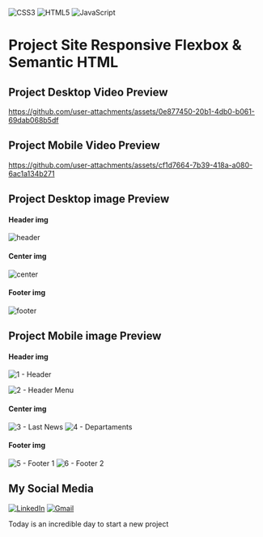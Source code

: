 ![CSS3](https://img.shields.io/badge/css3-%231572B6.svg?style=for-the-badge&logo=css3&logoColor=white)
![HTML5](https://img.shields.io/badge/html5-%23E34F26.svg?style=for-the-badge&logo=html5&logoColor=white)
![JavaScript](https://img.shields.io/badge/javascript-%23323330.svg?style=for-the-badge&logo=javascript&logoColor=%23F7DF1E)

# Project Site Responsive Flexbox & Semantic HTML


## Project Desktop Video Preview

https://github.com/user-attachments/assets/0e877450-20b1-4db0-b061-69dab068b5df

## Project Mobile Video Preview

https://github.com/user-attachments/assets/cf1d7664-7b39-418a-a080-6ac1a134b271


## Project Desktop image Preview
#### Header img
![header](https://github.com/user-attachments/assets/6e841c18-07d7-4528-b3bb-146b63924095)

#### Center img

![center](https://github.com/user-attachments/assets/34c5fb1c-7592-40d9-ac1d-2048d2eb2466)

#### Footer img

![footer](https://github.com/user-attachments/assets/1a38c35a-ed42-46da-98d8-279bb1d9ceb7)

## Project Mobile image Preview

#### Header img
![1 - Header](https://github.com/user-attachments/assets/fed72389-3c55-4777-95ad-427d6b9d2004)

![2 - Header Menu](https://github.com/user-attachments/assets/5c19e973-df1b-4c81-b472-513c680e47df)

#### Center img

![3 - Last News](https://github.com/user-attachments/assets/4ceccdab-4273-4eb9-a27d-0357ed19ffef)
![4 - Departaments](https://github.com/user-attachments/assets/c06262e4-9e82-4f04-8992-e50c62f650be)

#### Footer img

![5 - Footer 1](https://github.com/user-attachments/assets/2a3c5a84-155f-48ec-b2a4-9ce7dfa23e4d)
![6 - Footer 2](https://github.com/user-attachments/assets/c460456f-9a8f-454a-bac0-3b50b57d3c50)


## My Social Media
[![LinkedIn](https://img.shields.io/badge/linkedin-%230077B5.svg?style=for-the-badge&logo=linkedin&logoColor=white)](https://www.linkedin.com/in/marcel-nogueira1/)
[![Gmail](https://img.shields.io/badge/Gmail-D14836?style=for-the-badge&logo=gmail&logoColor=white)](mailto:nogueira.devmasters@gmail.com)


Today is an incredible day to start a new project
